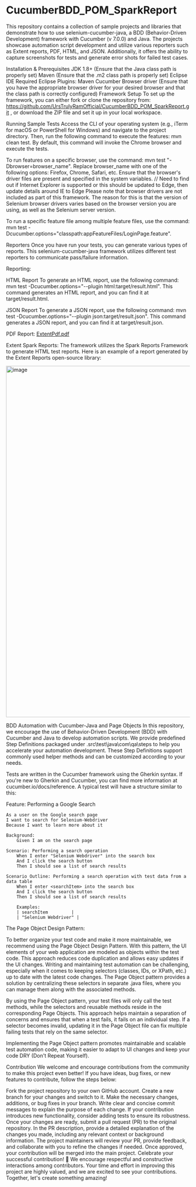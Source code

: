 # CucumberBDD_POM_SparkReport

This repository contains a collection of sample projects and libraries that demonstrate how to use selenium-cucumber-java, a BDD (Behavior-Driven Development) framework with Cucumber (v 7.0.0) and Java. The projects showcase automation script development and utilize various reporters such as Extent reports, PDF, HTML, and JSON. Additionally, it offers the ability to capture screenshots for tests and generate error shots for failed test cases.

Installation & Prerequisites
JDK 1.8+ (Ensure that the Java class path is properly set)
Maven (Ensure that the .m2 class path is properly set)
Eclipse IDE
Required Eclipse Plugins:
Maven
Cucumber
Browser driver (Ensure that you have the appropriate browser driver for your desired browser and that the class path is correctly configured)
Framework Setup
To set up the framework, you can either fork or clone the repository from: https://github.com/UrsTrulyRamOfficial/CucumberBDD_POM_SparkReport.git , or download the ZIP file and set it up in your local workspace.

Running Sample Tests
Access the CLI of your operating system (e.g., iTerm for macOS or PowerShell for Windows) and navigate to the project directory. Then, run the following command to execute the features: mvn clean test. By default, this command will invoke the Chrome browser and execute the tests.

To run features on a specific browser, use the command: mvn test "-Dbrowser=browser_name". Replace browser_name with one of the following options: Firefox, Chrome, Safari, etc. Ensure that the browser's driver files are present and specified in the system variables. // Need to find out if Internet Explorer is supported or this should be updated to Edge, then update details around IE to Edge
Please note that browser drivers are not included as part of this framework. The reason for this is that the version of Selenium browser drivers varies based on the browser version you are using, as well as the Selenium server version.

To run a specific feature file among multiple feature files, use the command: mvn test -Dcucumber.options="classpath:appFeatureFiles/LoginPage.feature".

Reporters
Once you have run your tests, you can generate various types of reports. This selenium-cucumber-java framework utilizes different test reporters to communicate pass/failure information.

Reporting:

HTML Report
To generate an HTML report, use the following command: mvn test -Dcucumber.options="--plugin html:target/result.html". This command generates an HTML report, and you can find it at target/result.html.

JSON Report
To generate a JSON report, use the following command: mvn test -Dcucumber.options="--plugin json:target/result.json". This command generates a JSON report, and you can find it at target/result.json.

PDF Report:
[ExtentPdf.pdf](https://github.com/UrsTrulyRamOfficial/CucumberBDD_POM_SparkReport/files/12093015/ExtentPdf.pdf)

Extent Spark Reports:
The framework utilizes the Spark Reports Framework to generate HTML test reports. Here is an example of a report generated by the Extent Reports open-source library:

<img width="960" alt="image" src="https://github.com/UrsTrulyRamOfficial/CucumberBDD_POM_SparkReport/assets/74490240/09cc33aa-d31f-477f-8d15-b3dd36bb9715">

BDD Automation with Cucumber-Java and Page Objects
In this repository, we encourage the use of Behavior-Driven Development (BDD) with Cucumber and Java to develop automation scripts. We provide predefined Step Definitions packaged under .src\test\java\com\qa\steps to help you accelerate your automation development. These Step Definitions support commonly used helper methods and can be customized according to your needs.

Tests are written in the Cucumber framework using the Gherkin syntax. If you're new to Gherkin and Cucumber, you can find more information at cucumber.io/docs/reference. A typical test will have a structure similar to this:

Feature: Performing a Google Search

    As a user on the Google search page
    I want to search for Selenium-Webdriver
    Because I want to learn more about it

    Background:
        Given I am on the search page

    Scenario: Performing a search operation
        When I enter "Selenium Webdriver" into the search box
        And I click the search button
        Then I should see a list of search results

    Scenario Outline: Performing a search operation with test data from a data table
        When I enter <searchItem> into the search box
        And I click the search button
        Then I should see a list of search results

        Examples:
        | searchItem         |
        | "Selenium Webdriver" |
        
The Page Object Design Pattern:

To better organize your test code and make it more maintainable, we recommend using the Page Object Design Pattern. With this pattern, the UI elements of your web application are modeled as objects within the test code. This approach reduces code duplication and allows easy updates if the UI changes. Writing and maintaining test automation can be challenging, especially when it comes to keeping selectors (classes, IDs, or XPath, etc.) up to date with the latest code changes. The Page Object pattern provides a solution by centralizing these selectors in separate .java files, where you can manage them along with the associated methods.

By using the Page Object pattern, your test files will only call the test methods, while the selectors and reusable methods reside in the corresponding Page Objects. This approach helps maintain a separation of concerns and ensures that when a test fails, it fails on an individual step. If a selector becomes invalid, updating it in the Page Object file can fix multiple failing tests that rely on the same selector.

Implementing the Page Object pattern promotes maintainable and scalable test automation code, making it easier to adapt to UI changes and keep your code DRY (Don't Repeat Yourself).

Contribution
We welcome and encourage contributions from the community to make this project even better! If you have ideas, bug fixes, or new features to contribute, follow the steps below:

Fork the project repository to your own GitHub account.
Create a new branch for your changes and switch to it.
Make the necessary changes, additions, or bug fixes in your branch.
Write clear and concise commit messages to explain the purpose of each change.
If your contribution introduces new functionality, consider adding tests to ensure its robustness.
Once your changes are ready, submit a pull request (PR) to the original repository.
In the PR description, provide a detailed explanation of the changes you made, including any relevant context or background information.
The project maintainers will review your PR, provide feedback, and collaborate with you to refine the changes if needed.
Once approved, your contribution will be merged into the main project.
Celebrate your successful contribution! 🎉
We encourage respectful and constructive interactions among contributors. Your time and effort in improving this project are highly valued, and we are excited to see your contributions. Together, let's create something amazing!





